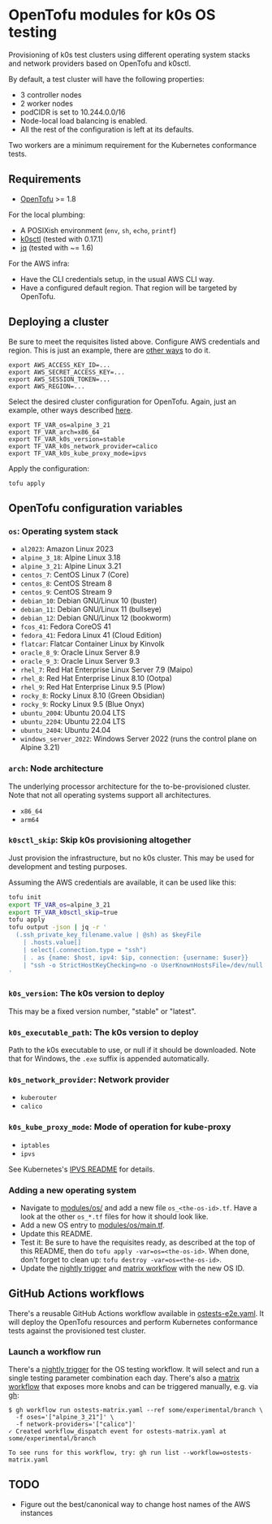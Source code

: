# OpenTofu modules for k0s OS testing

Provisioning of k0s test clusters using different operating system stacks and
network providers based on OpenTofu and k0sctl.

By default, a test cluster will have the following properties:

* 3 controller nodes
* 2 worker nodes
* podCIDR is set to 10.244.0.0/16
* Node-local load balancing is enabled.
* All the rest of the configuration is left at its defaults.

Two workers are a minimum requirement for the Kubernetes conformance tests.

## Requirements

* [OpenTofu] >= 1.8

For the local plumbing:

* A POSIXish environment (`env`, `sh`, `echo`, `printf`)
* [k0sctl] (tested with 0.17.1)
* [jq] (tested with ~= 1.6)

For the AWS infra:

* Have the CLI credentials setup, in the usual AWS CLI way.
* Have a configured default region. That region will be targeted by OpenTofu.

[OpenTofu]: https://opentofu.org
[k0sctl]: https://github.com/k0sproject/k0sctl/
[jq]: https://jqlang.github.io/jq/

## Deploying a cluster

Be sure to meet the requisites listed above. Configure AWS credentials and
region. This is just an example, there are [other ways][aws-config] to do it.

```shell
export AWS_ACCESS_KEY_ID=...
export AWS_SECRET_ACCESS_KEY=...
export AWS_SESSION_TOKEN=...
export AWS_REGION=...
```

Select the desired cluster configuration for OpenTofu. Again, just an example,
other ways described [here][tf-config].

```shell
export TF_VAR_os=alpine_3_21
export TF_VAR_arch=x86_64
export TF_VAR_k0s_version=stable
export TF_VAR_k0s_network_provider=calico
export TF_VAR_k0s_kube_proxy_mode=ipvs
```

[aws-config]: https://docs.aws.amazon.com/cli/latest/userguide/cli-chap-configure.html
[tf-config]: https://opentofu.org/docs/language/values/variables/#assigning-values-to-root-module-variables

Apply the configuration:

```shell
tofu apply
```

## OpenTofu configuration variables

### `os`: Operating system stack

* `al2023`: Amazon Linux 2023
* `alpine_3_18`: Alpine Linux 3.18
* `alpine_3_21`: Alpine Linux 3.21
* `centos_7`: CentOS Linux 7 (Core)
* `centos_8`: CentOS Stream 8
* `centos_9`: CentOS Stream 9
* `debian_10`: Debian GNU/Linux 10 (buster)
* `debian_11`: Debian GNU/Linux 11 (bullseye)
* `debian_12`: Debian GNU/Linux 12 (bookworm)
* `fcos_41`: Fedora CoreOS 41
* `fedora_41`: Fedora Linux 41 (Cloud Edition)
* `flatcar`: Flatcar Container Linux by Kinvolk
* `oracle_8_9`: Oracle Linux Server 8.9
* `oracle_9_3`: Oracle Linux Server 9.3
* `rhel_7`: Red Hat Enterprise Linux Server 7.9 (Maipo)
* `rhel_8`: Red Hat Enterprise Linux 8.10 (Ootpa)
* `rhel_9`: Red Hat Enterprise Linux 9.5 (Plow)
* `rocky_8`: Rocky Linux 8.10 (Green Obsidian)
* `rocky_9`: Rocky Linux 9.5 (Blue Onyx)
* `ubuntu_2004`: Ubuntu 20.04 LTS
* `ubuntu_2204`: Ubuntu 22.04 LTS
* `ubuntu_2404`: Ubuntu 24.04
* `windows_server_2022`: Windows Server 2022 (runs the control plane on Alpine 3.21)

### `arch`: Node architecture

The underlying processor architecture for the to-be-provisioned cluster. Note
that not all operating systems support all architectures.

* `x86_64`
* `arm64`

### `k0sctl_skip`: Skip k0s provisioning altogether

Just provision the infrastructure, but no k0s cluster. This may be used for
development and testing purposes.

Assuming the AWS credentials are available, it can be used like this:

```sh
tofu init
export TF_VAR_os=alpine_3_21
export TF_VAR_k0sctl_skip=true
tofu apply
tofu output -json | jq -r '
  (.ssh_private_key_filename.value | @sh) as $keyFile
    | .hosts.value[]
    | select(.connection.type = "ssh")
    | . as {name: $host, ipv4: $ip, connection: {username: $user}}
    | "ssh -o StrictHostKeyChecking=no -o UserKnownHostsFile=/dev/null -i \($keyFile) \($user)@\($ip) # \($host)"
'
```

### `k0s_version`: The k0s version to deploy

This may be a fixed version number, "stable" or "latest".

### `k0s_executable_path`: The k0s version to deploy

Path to the k0s executable to use, or null if it should be downloaded. Note that
for Windows, the `.exe` suffix is appended automatically.

### `k0s_network_provider`: Network provider

* `kuberouter`
* `calico`

### `k0s_kube_proxy_mode`: Mode of operation for kube-proxy

* `iptables`
* `ipvs`

See Kubernetes's [IPVS README] for details.

[IPVS README]: https://github.com/kubernetes/kubernetes/blob/master/pkg/proxy/ipvs/README.md

### Adding a new operating system

* Navigate to [modules/os/](modules/os/) and add a new file `os_<the-os-id>.tf`.
  Have a look at the other `os_*.tf` files for how it should look like.
* Add a new OS entry to [modules/os/main.tf](modules/os/main.tf).
* Update this README.
* Test it: Be sure to have the requisites ready, as described at the top of this
  README, then do `tofu apply -var=os=<the-os-id>`. When done, don't
  forget to clean up: `tofu destroy -var=os=<the-os-id>`.
* Update the [nightly trigger] and [matrix workflow] with the new OS ID.

## GitHub Actions workflows

There's a reusable GitHub Actions workflow available in [ostests-e2e.yaml]. It
will deploy the OpenTofu resources and perform Kubernetes conformance tests
against the provisioned test cluster.

[ostests-e2e.yaml]: ../../.github/workflows/ostests-e2e.yaml

### Launch a workflow run

There's a [nightly trigger] for the OS testing workflow. It will select and run
a single testing parameter combination each day. There's also a [matrix
workflow] that exposes more knobs and can be triggered manually, e.g. via [gh]:

```console
$ gh workflow run ostests-matrix.yaml --ref some/experimental/branch \
  -f oses='["alpine_3_21"]' \
  -f network-providers='["calico"]'
✓ Created workflow_dispatch event for ostests-matrix.yaml at some/experimental/branch

To see runs for this workflow, try: gh run list --workflow=ostests-matrix.yaml
```

[gh]: https://github.com/cli/cli

## TODO

* Figure out the best/canonical way to change host names of the AWS instances

[nightly trigger]: ../../.github/workflows/ostests-nightly.yaml
[matrix workflow]: ../../.github/workflows/ostests-matrix.yaml
